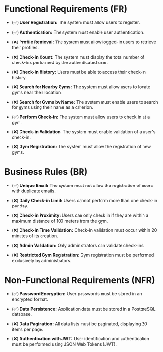 # Functional Requirements (FR)
- (✅) **User Registration:** The system must allow users to register.

- (✅) **Authentication:** The system must enable user authentication.

- (❌) **Profile Retrieval:** The system must allow logged-in users to retrieve their profiles.

- (❌) **Check-in Count:** The system must display the total number of check-ins performed by the authenticated user.

- (❌) **Check-in History:** Users must be able to access their check-in history.

- (❌) **Search for Nearby Gyms:** The system must allow users to locate gyms near their location.

- (❌) **Search for Gyms by Name:** The system must enable users to search for gyms using their name as a criterion.

- (✅) **Perform Check-in:** The system must allow users to check in at a gym.

- (❌) **Check-in Validation:** The system must enable validation of a user's check-in.

- (❌) **Gym Registration:** The system must allow the registration of new gyms.


# Business Rules (BR)
- (✅) **Unique Email:** The system must not allow the registration of users with duplicate emails.

- (❌) **Daily Check-in Limit:** Users cannot perform more than one check-in per day.

- (❌) **Check-in Proximity:** Users can only check in if they are within a maximum distance of 100 meters from the gym.

- (❌) **Check-in Time Validation:** Check-in validation must occur within 20 minutes of its creation.

- (❌) **Admin Validation:** Only administrators can validate check-ins.

- (❌) **Restricted Gym Registration:** Gym registration must be performed exclusively by administrators.


# Non-Functional Requirements (NFR)
- (✅) **Password Encryption:** User passwords must be stored in an encrypted format.

- (✅) **Data Persistence:** Application data must be stored in a PostgreSQL database.

- (❌) **Data Pagination:** All data lists must be paginated, displaying 20 items per page.

- (❌) **Authentication with JWT:** User identification and authentication must be performed using JSON Web Tokens (JWT).